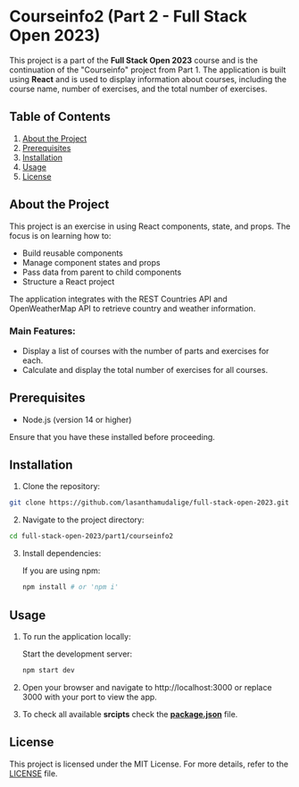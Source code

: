 # Courseinfo2 (Part 2 - Full Stack Open 2023)

This project is a part of the **Full Stack Open 2023** course and is the continuation of the "Courseinfo" project from Part 1. The application is built using **React** and is used to display information about courses, including the course name, number of exercises, and the total number of exercises.

## Table of Contents

   1. [About the Project](#about-the-project)
   2. [Prerequisites](#prerequisites)
   3. [Installation](#installation)
   4. [Usage](#usage)
   5. [License](#license)

## About the Project

This project is an exercise in using React components, state, and props. The focus is on learning how to:

   * Build reusable components
   * Manage component states and props
   * Pass data from parent to child components
   * Structure a React project

The application integrates with the REST Countries API and OpenWeatherMap API to retrieve country and weather information.

### Main Features:

   * Display a list of courses with the number of parts and exercises for each.
   * Calculate and display the total number of exercises for all courses.

## Prerequisites

   * Node.js (version 14 or higher)

Ensure that you have these installed before proceeding.

## Installation

   1. Clone the repository:
   ```bash
   git clone https://github.com/lasanthamudalige/full-stack-open-2023.git
   ```

   2. Navigate to the project directory:
   ```bash
   cd full-stack-open-2023/part1/courseinfo2
   ```

   3. Install dependencies:

      If you are using npm:
      ```bash
      npm install # or 'npm i'
      ```

## Usage

1. To run the application locally:

      Start the development server:
   
      ```bash
      npm start dev
      ```

2. Open your browser and navigate to http://localhost:3000 or replace 3000 with your port to view the app.

3. To check all available **srcipts** check the **[package.json](https://github.com/lasanthamudalige/full-stack-open-2023/blob/main/part2/countries/package.json)** file. 

## License

This project is licensed under the MIT License. For more details, refer to the [LICENSE](https://github.com/lasanthamudalige/full-stack-open-2023/blob/main/LICENSE) file.
